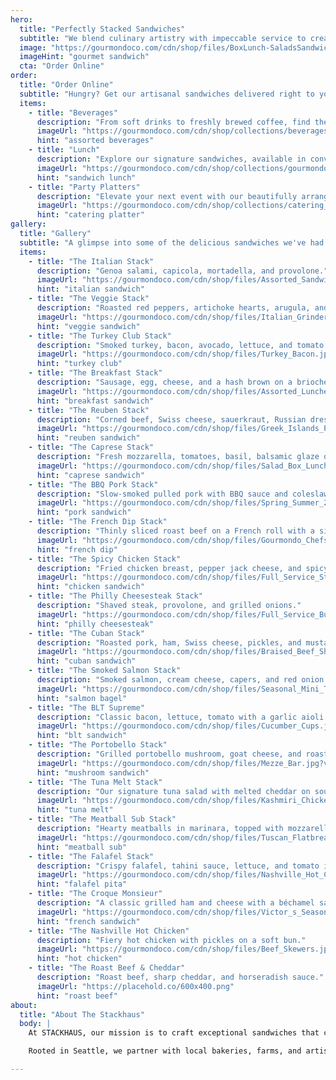 ```yaml
---
hero:
  title: "Perfectly Stacked Sandwiches"
  subtitle: "We blend culinary artistry with impeccable service to create extraordinary sandwiches."
  image: "https://gourmondoco.com/cdn/shop/files/BoxLunch-SaladsSandwichesSides-1.jpg?v=1751228474&width=2000"
  imageHint: "gourmet sandwich"
  cta: "Order Online"
order:
  title: "Order Online"
  subtitle: "Hungry? Get our artisanal sandwiches delivered right to your door."
  items:
    - title: "Beverages"
      description: "From soft drinks to freshly brewed coffee, find the perfect drink to accompany your meal."
      imageUrl: "https://gourmondoco.com/cdn/shop/collections/beverages-hero.png?v=1730144525&width=600"
      hint: "assorted beverages"
    - title: "Lunch"
      description: "Explore our signature sandwiches, available in convenient boxes or as impressive platters."
      imageUrl: "https://gourmondoco.com/cdn/shop/collections/gourmondo-box-entree_0420.jpg?v=1721341667&width=600"
      hint: "sandwich lunch"
    - title: "Party Platters"
      description: "Elevate your next event with our beautifully arranged platters, from charcuterie to artisan cheeses."
      imageUrl: "https://gourmondoco.com/cdn/shop/collections/catering_2_-_gourmondo_fb91a7f9-d431-4e15-871f-74dd91720d45.jpg?v=1730143735&width=600"
      hint: "catering platter"
gallery:
  title: "Gallery"
  subtitle: "A glimpse into some of the delicious sandwiches we've had the pleasure of creating."
  items:
    - title: "The Italian Stack"
      description: "Genoa salami, capicola, mortadella, and provolone."
      imageUrl: "https://gourmondoco.com/cdn/shop/files/Assorted_Sandwiches.jpg?v=1751062061&width=768"
      hint: "italian sandwich"
    - title: "The Veggie Stack"
      description: "Roasted red peppers, artichoke hearts, arugula, and hummus."
      imageUrl: "https://gourmondoco.com/cdn/shop/files/Italian_Grinder.jpg?v=1751397581&width=768"
      hint: "veggie sandwich"
    - title: "The Turkey Club Stack"
      description: "Smoked turkey, bacon, avocado, lettuce, and tomato."
      imageUrl: "https://gourmondoco.com/cdn/shop/files/Turkey_Bacon.jpg?v=1751473531&width=768"
      hint: "turkey club"
    - title: "The Breakfast Stack"
      description: "Sausage, egg, cheese, and a hash brown on a brioche bun."
      imageUrl: "https://gourmondoco.com/cdn/shop/files/Assorted_Lunches.jpg?v=1751473806&width=768"
      hint: "breakfast sandwich"
    - title: "The Reuben Stack"
      description: "Corned beef, Swiss cheese, sauerkraut, Russian dressing on rye."
      imageUrl: "https://gourmondoco.com/cdn/shop/files/Greek_Islands_Package.jpg?v=1751398065&width=768"
      hint: "reuben sandwich"
    - title: "The Caprese Stack"
      description: "Fresh mozzarella, tomatoes, basil, balsamic glaze on ciabatta."
      imageUrl: "https://gourmondoco.com/cdn/shop/files/Salad_Box_Lunches.jpg?v=1751062061&width=768"
      hint: "caprese sandwich"
    - title: "The BBQ Pork Stack"
      description: "Slow-smoked pulled pork with BBQ sauce and coleslaw."
      imageUrl: "https://gourmondoco.com/cdn/shop/files/Spring_Summer_2025_Appetizers.jpg?v=1751061282&width=768"
      hint: "pork sandwich"
    - title: "The French Dip Stack"
      description: "Thinly sliced roast beef on a French roll with a side of au jus."
      imageUrl: "https://gourmondoco.com/cdn/shop/files/Gourmondo_Chefs.jpg?v=1751061281&width=768"
      hint: "french dip"
    - title: "The Spicy Chicken Stack"
      description: "Fried chicken breast, pepper jack cheese, and spicy slaw."
      imageUrl: "https://gourmondoco.com/cdn/shop/files/Full_Service_Staff.jpg?v=1751061282&width=768"
      hint: "chicken sandwich"
    - title: "The Philly Cheesesteak Stack"
      description: "Shaved steak, provolone, and grilled onions."
      imageUrl: "https://gourmondoco.com/cdn/shop/files/Full_Service_Buffet_66d008c6-161e-4e41-8b34-2a606f99da0f.jpg?v=1751061282&width=768"
      hint: "philly cheesesteak"
    - title: "The Cuban Stack"
      description: "Roasted pork, ham, Swiss cheese, pickles, and mustard."
      imageUrl: "https://gourmondoco.com/cdn/shop/files/Braised_Beef_Short_Ribs.jpg?v=1751061282&width=768"
      hint: "cuban sandwich"
    - title: "The Smoked Salmon Stack"
      description: "Smoked salmon, cream cheese, capers, and red onion on a bagel."
      imageUrl: "https://gourmondoco.com/cdn/shop/files/Seasonal_Mini_Tacos.jpg?v=1751396879&width=768"
      hint: "salmon bagel"
    - title: "The BLT Supreme"
      description: "Classic bacon, lettuce, tomato with a garlic aioli twist."
      imageUrl: "https://gourmondoco.com/cdn/shop/files/Cucumber_Cups.jpg?v=1751391979&width=768"
      hint: "blt sandwich"
    - title: "The Portobello Stack"
      description: "Grilled portobello mushroom, goat cheese, and roasted peppers."
      imageUrl: "https://gourmondoco.com/cdn/shop/files/Mezze_Bar.jpg?v=1751397033&width=768"
      hint: "mushroom sandwich"
    - title: "The Tuna Melt Stack"
      description: "Our signature tuna salad with melted cheddar on sourdough."
      imageUrl: "https://gourmondoco.com/cdn/shop/files/Kashmiri_Chicken_Breast.jpg?v=1751396775&width=768"
      hint: "tuna melt"
    - title: "The Meatball Sub Stack"
      description: "Hearty meatballs in marinara, topped with mozzarella."
      imageUrl: "https://gourmondoco.com/cdn/shop/files/Tuscan_Flatbread.jpg?v=1751396964&width=768"
      hint: "meatball sub"
    - title: "The Falafel Stack"
      description: "Crispy falafel, tahini sauce, lettuce, and tomato in a pita."
      imageUrl: "https://gourmondoco.com/cdn/shop/files/Nashville_Hot_Chicken_Bite.jpg?v=1751061287&width=768"
      hint: "falafel pita"
    - title: "The Croque Monsieur"
      description: "A classic grilled ham and cheese with a béchamel sauce."
      imageUrl: "https://gourmondoco.com/cdn/shop/files/Victor_s_Seasonal_Skewer.jpg?v=1751061281&width=768"
      hint: "french sandwich"
    - title: "The Nashville Hot Chicken"
      description: "Fiery hot chicken with pickles on a soft bun."
      imageUrl: "https://gourmondoco.com/cdn/shop/files/Beef_Skewers.jpg?v=1751063427&width=768"
      hint: "hot chicken"
    - title: "The Roast Beef & Cheddar"
      description: "Roast beef, sharp cheddar, and horseradish sauce."
      imageUrl: "https://placehold.co/600x400.png"
      hint: "roast beef"
about:
  title: "About The Stackhaus"
  body: |
    At STACKHAUS, our mission is to craft exceptional sandwiches that celebrate the rich flavors and bounty of the Pacific Northwest.

    Rooted in Seattle, we partner with local bakeries, farms, and artisans to deliver fresh, high-quality ingredients in every bite. We are committed to supporting our community, promoting sustainability, and providing a deliciously local experience that nourishes both body and soul.

---
```

